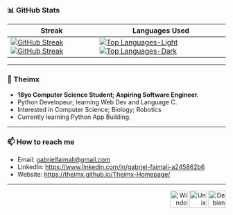 
### 📊 GitHub Stats

| **Streak** | **Languages Used** |
|------------|--------------------|
| [![GitHub Streak](https://github-readme-streak-stats-eight.vercel.app?user=Theimx&theme=blood)](https://github.com/Theimx#gh-light-mode-only) [![GitHub Streak](https://github-readme-streak-stats-eight.vercel.app?user=Theimx&theme=dark)](https://github.com/Theimx#gh-dark-mode-only) | [![Top Languages-Light](https://github-readme-stats.vercel.app/api/top-langs/?username=Theimx&layout=compact&theme=default)](https://github.com/Theimx#gh-light-mode-only) [![Top Languages-Dark](https://github-readme-stats.vercel.app/api/top-langs/?username=Theimx&layout=compact&theme=dark)](https://github.com/Theimx#gh-dark-mode-only) |

---
### **👤 Theimx** 

- **18yo Computer Science Student; Aspiring Software Engineer.**   
- Python Developeur; learning Web Dev and Language C.   
- Interested in Computer Science; Biology; Robotics
- Currently learning Python App Building.   
   
------

### 📫 How to reach me
- Email: gabrielfaimali@gmail.com
- LinkedIn: https://www.linkedin.com/in/gabriel-faimali-a245862b6
- Website: https://theimx.github.io/Theimx-Homepage/

---



<p align="right"><img src="https://cdn.jsdelivr.net/gh/devicons/devicon@latest/icons/windows11/windows11-original.svg" width="40" height="40" alt="Windows"/>  <img src="https://cdn.jsdelivr.net/gh/devicons/devicon@latest/icons/unix/unix-original.svg" width="40" height="40" alt="Unix"/> <img src="https://cdn.jsdelivr.net/gh/devicons/devicon@latest/icons/debian/debian-original.svg" width="40" height="40" alt="Debian" /> </p>



